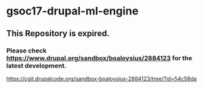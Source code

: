 # gsoc17-drupal-ml-engine

## This Repository is expired. 
### Please check https://www.drupal.org/sandbox/boaloysius/2884123 for the latest development.
https://cgit.drupalcode.org/sandbox-boaloysius-2884123/tree/?id=54c58da
